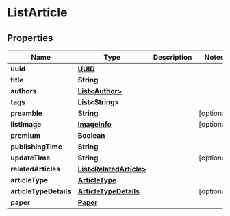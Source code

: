 

# ListArticle

## Properties

Name | Type | Description | Notes
------------ | ------------- | ------------- | -------------
**uuid** | [**UUID**](UUID.md) |  | 
**title** | **String** |  | 
**authors** | [**List&lt;Author&gt;**](Author.md) |  | 
**tags** | **List&lt;String&gt;** |  | 
**preamble** | **String** |  |  [optional]
**listImage** | [**ImageInfo**](ImageInfo.md) |  |  [optional]
**premium** | **Boolean** |  | 
**publishingTime** | **String** |  | 
**updateTime** | **String** |  |  [optional]
**relatedArticles** | [**List&lt;RelatedArticle&gt;**](RelatedArticle.md) |  | 
**articleType** | [**ArticleType**](ArticleType.md) |  | 
**articleTypeDetails** | [**ArticleTypeDetails**](ArticleTypeDetails.md) |  |  [optional]
**paper** | [**Paper**](Paper.md) |  | 




